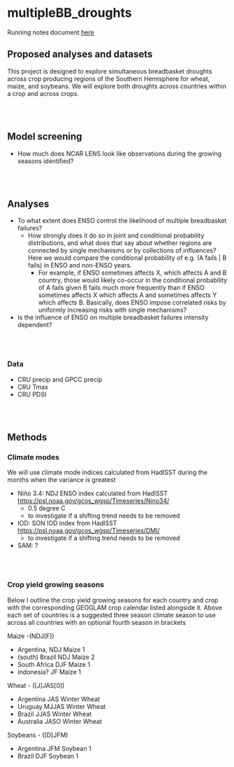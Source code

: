 # multipleBB_droughts

Running notes document [here](https://docs.google.com/document/d/1Fb4GTULZtOX-Dy1DbsV4pxdQ7d4-_F4mcNmVYy0adK4/edit)


## Proposed analyses and datasets
This project is designed to explore simultaneous breadbasket droughts across crop producing regions of the Southern Hemisphere for wheat, maize, and soybeans. We will explore both droughts across countries within a crop and across crops.

<br> <br> 


## Model screening
- How much does NCAR LENS look like observations during the growing seasons identified?

<br> <br> 


## Analyses
 - To what extent does ENSO control the likelihood of multiple breadbasket failures?
	- How strongly does it do so in joint and conditional probability distributions, and what does that say about whether regions are connected by single mechanisms or by collections of influences? Here we would compare the conditional probability of e.g. (A fails | B fails) in ENSO and non-ENSO years.
		- For example, if ENSO sometimes affects X, which affects A and B country, those would likely co-occur in the conditional probability of A fails given B fails much more frequently than if ENSO sometimes affects X which affects A and sometimes affects Y which affects B. Basically, does ENSO impose correlated risks by uniformly increasing risks with single mechanisms?
- Is the influence of ENSO on multiple breadbasket failures intensity dependent?

<br> <br> 


### Data
- CRU precip and GPCC precip
- CRU Tmax
- CRU PDSI

<br> <br> 


## Methods
### Climate modes
We will use climate mode indices calculated from HadISST during the months when the variance is greatest
- Niño 3.4: NDJ ENSO index calculated from HadISST https://psl.noaa.gov/gcos_wgsp/Timeseries/Nino34/
 	- 0.5 degree C
   	- to investigate if a shifting trend needs to be removed
- IOD: SON IOD index from HadISST https://psl.noaa.gov/gcos_wgsp/Timeseries/DMI/
 	- to investigate if a shifting trend needs to be removed
- SAM: ?
  
<br> <br> 

### Crop yield growing seasons
Below I outline the crop yield growing seasons for each country and crop with the corresponding GEOGLAM crop calendar listed alongside it. Above each set of countries is a suggested three season climate season to use across all countries with an optional fourth season in brackets
 
Maize -(NDJ[F]) <br> 
- Argentina, NDJ  Maize 1 <br> 
- (south) Brazil  NDJ  Maize 2 <br> 
- South Africa  DJF  Maize 1 <br> 
- Indonesia?  JF  Maize 1  <br> 

Wheat - ([J]JAS[0]) <br> 
- Argentina  JAS  Winter Wheat <br> 
- Uruguay  MJJAS  Winter Wheat <br> 
- Brazil  JJAS  Winter Wheat <br> 
- Australia  JASO  Winter Wheat <br> 

Soybeans - ([D]JFM) <br> 
- Argentina  JFM  Soybean 1 <br> 
- Brazil  DJF  Soybean 1 <br> 


